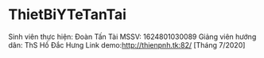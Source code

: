 # ThietBiYTeTanTai
Sinh viên thực hiện: Đoàn Tấn Tài
MSSV: 1624801030089
Giảng viên hướng dân: ThS Hồ Đắc Hưng
Link demo:http://thienpnh.tk:82/
[Tháng 7/2020]
